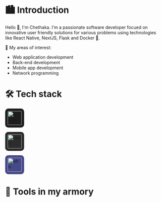 # 🏙️ Introduction 

Hello 👋, I'm Chethaka. I'm a passionate software developer focued on innovative user friendly solutions for various problems using technologies like React Native, NextJS, Flask and Docker 🐳. 

🛐 My areas of interest: 
  * Web application development 
  * Back-end development
  * Mobile app development
  * Network programming

# 🛠️ Tech stack          
<p align="left">
  <img src="https://cdn.jsdelivr.net/gh/devicons/devicon/icons/vscode/vscode-original.svg" 
       alt="vscode" width="45" height="45" 
       style="background-color:#1e1e1e; padding:8px; border-radius:10px;"/>
  
  <img src="https://cdn.jsdelivr.net/gh/devicons/devicon/icons/bash/bash-original.svg" 
       alt="bash" width="45" height="45" 
       style="background-color:#2c2c2c; padding:8px; border-radius:10px;"/>
  
  <img src="https://cdn.jsdelivr.net/gh/devicons/devicon/icons/php/php-original.svg" 
       alt="php" width="45" height="45" 
       style="background-color:#474A8A; padding:8px; border-radius:10px;"/>
</p>


# 🏹 Tools in my armory 
